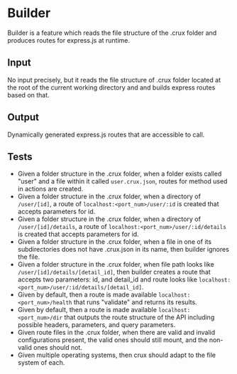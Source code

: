 # Builder
Builder is a feature which reads the file structure of the .crux folder and produces routes for express.js at runtime. 

## Input
No input precisely, but it reads the file structure of .crux folder located at the root of the current working directory and and builds express routes based on that.

## Output
Dynamically generated express.js routes that are accessible to call.

## Tests
- Given a folder structure in the .crux folder, when a folder exists called "user" and a file within it called `user.crux.json`, routes for method used in actions are created.
- Given a folder structure in the .crux folder, when a directory of `/user/[id]`, a route of `localhost:<port_num>/user/:id` is created that accepts parameters for id.
- Given a folder structure in the .crux folder, when a directory of `/user/[id]/details`, a route of `localhost:<port_num>/user/:id/details` is created that accepts parameters for id.
- Given a folder structure in the .crux folder, when a file in one of its subdirectories does not have .crux.json in its name, then builder ignores the file.
- Given a folder structure in the .crux folder, when file path looks like `/user/[id]/details/[detail_id]`, then builder creates a route that accepts two parameters: id, and detail_id and route looks like `localhost:<port_num>/user/:id/details/[detail_id]`.
- Given by default, then a route is made available `localhost:<port_num>/health` that runs "validate" and returns its results.
- Given by default, then a route is made available `localhost:<port_num>/dir` that outputs the route structure of the API including possible headers, parameters, and query parameters. 
- Given route files in the .crux folder, when there are valid and invalid configurations present, the valid ones should still mount, and the non-valid ones should not.
- Given multiple operating systems, then crux should adapt to the file system of each.